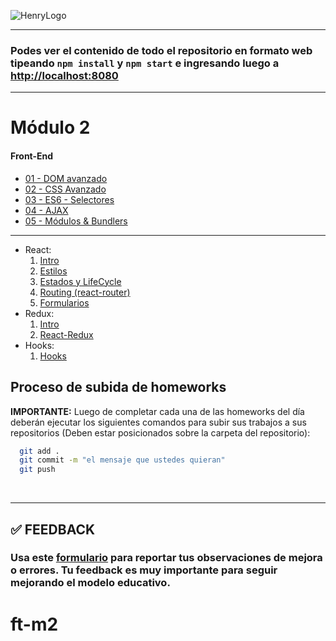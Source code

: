 ![HenryLogo](https://d31uz8lwfmyn8g.cloudfront.net/Assets/logo-henry-white-lg.png)

---

### Podes ver el contenido de todo el repositorio en formato web tipeando `npm install` y `npm start` e ingresando luego a <http://localhost:8080>

---

# Módulo 2

#### Front-End

<div class="hide">

-  [01 - DOM avanzado](./01-DOM)
-  [02 - CSS Avanzado](./02-CSS)
-  [03 - ES6 - Selectores](./03-ES6)
-  [04 - AJAX](./04-Ajax)
-  [05 - Módulos & Bundlers](./05-Bundlers)

---

-  React:
   1. [Intro](./06-React-Intro)
   2. [Estilos](./07-React-Estilos)
   3. [Estados y LifeCycle](./08-React-Estado-LifeCycle)
   4. [Routing (react-router)](./09-React-Routing)
   5. [Formularios](./10-React-Forms)
-  Redux:
   1. [Intro](./11-Redux)
   2. [React-Redux](./12-React-Redux)
-  Hooks:
   1. [Hooks](./13-React-Hooks)

</div>

## Proceso de subida de homeworks

**IMPORTANTE:** Luego de completar cada una de las homeworks del día deberán ejecutar los siguientes comandos para subir sus trabajos a sus repositorios (Deben estar posicionados sobre la carpeta del repositorio):

```bash
  git add .
  git commit -m "el mensaje que ustedes quieran"
  git push
```

</br >

---

## **✅ FEEDBACK**

### Usa este [**formulario**](https://docs.google.com/forms/d/e/1FAIpQLSe1MybH_Y-xcp1RP0jKPLndLdJYg8cwyHkSb9MwSrEjoxyzWg/viewform) para reportar tus observaciones de mejora o errores. Tu feedback es muy importante para seguir mejorando el modelo educativo.
# ft-m2
